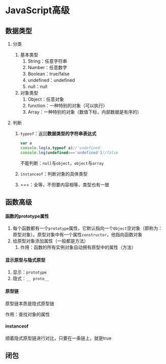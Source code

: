 # JavaScript高级

## 数据类型

1. 分类

   1. 基本类型
      1. String：任意字符串
      2. Number：任意数字
      3. Boolean：true/false
      4. undefined：undefined
      5. null：null
   2. 对象类型
      1. Object：任意对象
      2. function：一种特别的对象（可以执行）
      3. Array：一种特别的对象（数值下标，内部数据是有序的）

2. 判断

   1. `typeof`：返回**数据类型的字符串表达式**

      ```js
      var a
      console.log(a,typeof a)//'undefined'
      console.log(undefined==='undefined')//false
      ```

      不能判断：`null`与`object`，`object`与`array`

   2. `instanceof`：判断对象的具体类型

   3. ===：全等，不但要内容相等，类型也有一致

## 函数高级

#### 函数的prototype属性

1. 每个函数都有一个`prototype`属性，它默认指向一个`Object`空对象（即称为：原型对象）。原型对象中有一个属性`constructor`，他指向函数对象
2. 给原型对象添加属性（一般都是方法）
   1. 作用：函数的所有实例对象自动拥有原型中的属性（方法）

#### 显示原型与隐式原型

1. 显示：`prototype`
2. 隐式：`__ proto__ `

#### 原型链

原型链本质是隐式原型链

作用：查找对象的属性

#### instanceof

顺着隐式原型链进行对比，只要在一条链上，就是true

## 闭包

